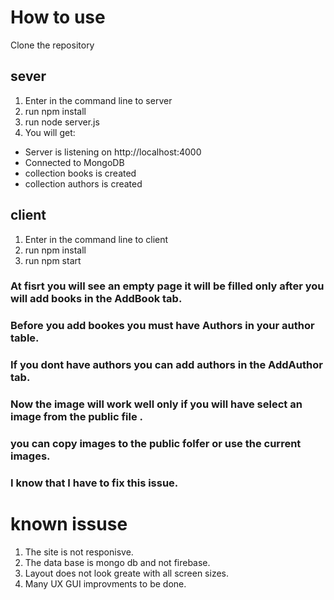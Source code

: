 # How to use
Clone the repository

## sever
1. Enter in the command line to server 
2. run npm install
3. run node server.js
4. You will get:
  - Server is listening on http://localhost:4000
  - Connected to MongoDB
  - collection books is created
  - collection authors is created

## client
1. Enter in the command line to client
2. run npm install
3. run npm start

### At fisrt you will see an empty page it will be filled only after you will add books in the AddBook tab.
### Before you add bookes you must have Authors in your author table.
### If you dont have authors you can add authors in the AddAuthor tab.
### Now the image will work well only if you will have select an image from the public file .
### you can copy images to the public folfer or use the current images.
### I know that I have to fix this issue.

# known issuse
1. The site is not responisve.
2. The data base is mongo db and not firebase.
3. Layout does not look greate with all screen sizes.
4. Many UX GUI improvments to be done.
